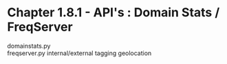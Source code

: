 #   Chapter 1.8.1 - API's : Domain Stats / FreqServer

domainstats.py  
freqserver.py
internal/external tagging
geolocation
